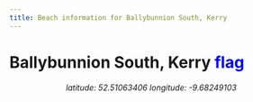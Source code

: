 ```yaml
---
title: Beach information for Ballybunnion South, Kerry
---
```

# Ballybunnion South, Kerry <span class="material-icons" style="color: blue;">flag</span>

<div align="center"><i>latitude: 52.51063406 longitude: -9.68249103</i></div>